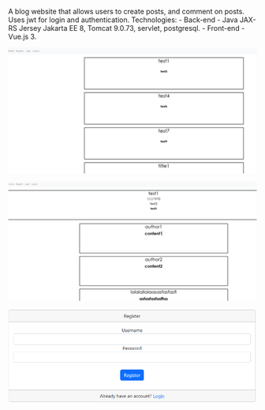 A blog website that allows users to create posts, and comment on posts. Uses jwt for login and authentication.
Technologies:
    - Back-end - Java JAX-RS Jersey Jakarta EE 8, Tomcat 9.0.73, servlet, postgresql.
    - Front-end - Vue.js 3.

![](blog-1.png)

![](blog-2.png)

![](blog-3.png)